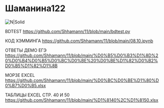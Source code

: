# Шаманина122
![N|Solid](https://upload.wikimedia.org/wikipedia/commons/thumb/a/ad/Батон_Слобожанский_Харьков.JPG/280px-Батон_Слобожанский_Харьков.JPG)

BDTEST https://github.com/Shhamann/11/blob/main/bdtest.py

КОД ХЭММИНГА https://github.com/Shhamann/11/blob/main/08.10.ipynb

ОТВЕТЫ ДЕМО ЕГЭ https://github.com/Shhamann/11/blob/main/%D0%B5%D0%B3%D1%8D%20%D0%B4%D0%B5%D0%BC%D0%BE%20%D0%BE%D1%82%D0%B2%D0%B5%D1%82%D1%8B

МОРЗЕ EXCEL https://github.com/Shhamann/11/blob/main/%D0%BC%D0%BE%D1%80%D0%B7%D0%B5.xlsx

ТАБЛИЦЫ EXCEL СТР. 40 И 50 https://github.com/Shhamann/11/blob/main/%D1%8140%2C%D1%8150.xlsx
